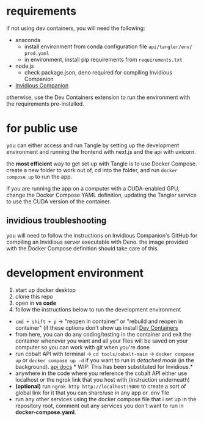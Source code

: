 # requirements
if not using dev containers, you will need the following:
- anaconda
    - install environment from conda configuration file `api/tangler/env/` `prod.yaml`
    - in environment, install pip requirements from `requirements.txt`
- node.js
    - check package.json, deno required for compiling Invidious Companion
- [Invidious Companion](https://github.com/iv-org/invidious-companion)

otherwise, use the Dev Containers extension to run the environment with the requirements pre-installed.

# for public use

you can either access and run Tangle by setting up the development environment and running the frontend with next.js and the api with uvicorn.

the **most efficient** way to get set up with Tangle is to use Docker Compose. create a new folder to work out of, cd into the folder, and run `docker compose up` to run the app.

if you are running the app on a computer with a CUDA-enabled GPU, change the Docker Compose YAML definition, updating the Tangler service to use the CUDA version of the container.

## invidious troubleshooting
you will need to follow the instructions on Invidious Companion's GitHub for compiling an Invidious server executable with Deno. the image provided with the Docker Compose definition should take care of this.


# development environment
1. start up docker desktop
2. clone this repo
3. open in **vs code**
4. follow the instructions below to run the development environment
- ```cmd + shift + p``` -> "reopen in container" or "rebuild and reopen in container" (if these options don't show up install [Dev Containers](https://marketplace.visualstudio.com/items?itemName=ms-vscode-remote.remote-containers)
- from here, you can do any coding/testing in the container and exit the container whenever you want and all your files will be saved on your computer so you can work with git when you're done
- run cobalt API with terminal -> `cd tools/cobalt-main` -> `docker compose up` or `docker compose up -d` if you want to run in *detached mode* (in the background). [api docs](https://github.com/ansharyan03/mixer-io/blob/master/tools/cobalt-main/docs/api.md) * WIP: This has been substituted for Invidious.*
- anywhere in the code where you reference the cobalt API either use localhost or the ngrok link that you host with (instruction underneath)
- **(optional)** run `ngrok http http://localhost:9000` to create a sort of global link for it that you can share/use in any app or .env file
- run any other services using the docker compose file that i set up in the repository root, comment out any services you don't want to run in **docker-compose.yaml**.

